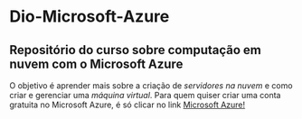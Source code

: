 # Dio-Microsoft-Azure
## Repositório do curso sobre computação em nuvem com o Microsoft Azure
O objetivo é aprender mais sobre a criação de *servidores na nuvem* e como criar e gerenciar uma *máquina virtual*.
Para quem quiser criar uma conta gratuita no Microsoft Azure, é só clicar no link [Microsoft Azure!](https://azure.microsoft.com/pt-br/pricing/purchase-options/azure-account)
